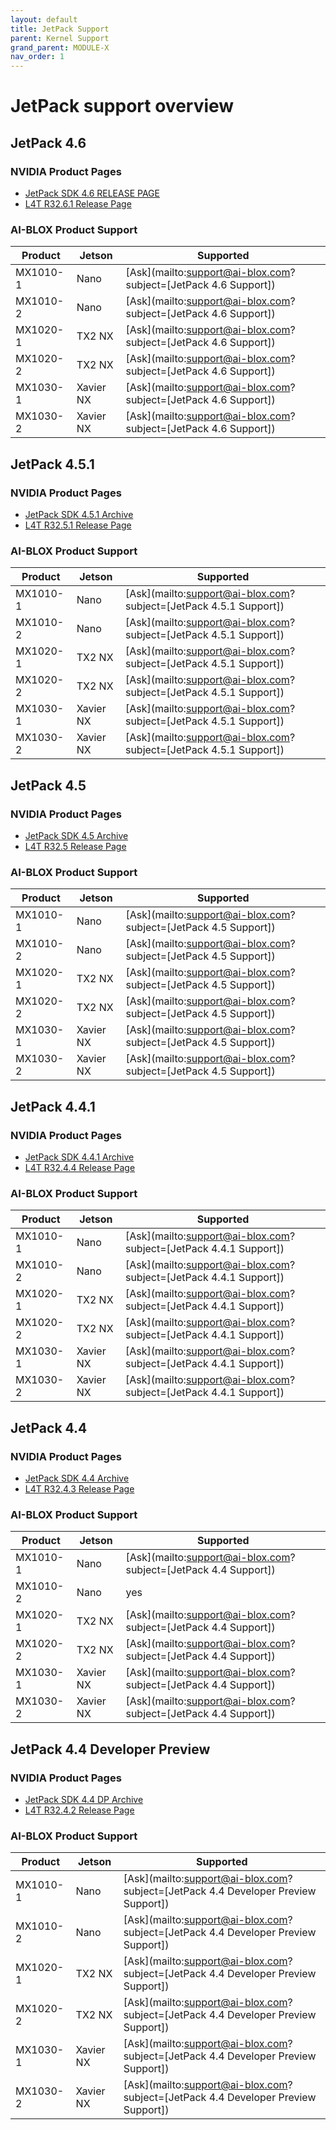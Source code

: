 ```yaml
---
layout: default
title: JetPack Support 
parent: Kernel Support
grand_parent: MODULE-X
nav_order: 1
---
```


# JetPack support overview

## JetPack 4.6

### NVIDIA Product Pages
* [JetPack SDK 4.6 RELEASE PAGE](https://developer.nvidia.com/jetpack-sdk-46)
* [L4T R32.6.1 Release Page](https://developer.nvidia.com/embedded/linux-tegra-r3261)

### AI-BLOX Product Support

| Product  | Jetson     | Supported |
|----------|------------|-----------|
| MX1010-1 | Nano       | [Ask](mailto:support@ai-blox.com?subject=[JetPack 4.6 Support]) |
| MX1010-2 | Nano       | [Ask](mailto:support@ai-blox.com?subject=[JetPack 4.6 Support]) |
| MX1020-1 | TX2 NX     | [Ask](mailto:support@ai-blox.com?subject=[JetPack 4.6 Support]) |
| MX1020-2 | TX2 NX     | [Ask](mailto:support@ai-blox.com?subject=[JetPack 4.6 Support]) |
| MX1030-1 | Xavier NX  | [Ask](mailto:support@ai-blox.com?subject=[JetPack 4.6 Support]) |
| MX1030-2 | Xavier NX  | [Ask](mailto:support@ai-blox.com?subject=[JetPack 4.6 Support]) |

## JetPack 4.5.1

### NVIDIA Product Pages
* [JetPack SDK 4.5.1 Archive](https://developer.nvidia.com/jetpack-sdk-451-archive)
* [L4T R32.5.1 Release Page](https://developer.nvidia.com/embedded/linux-tegra-r3251)

### AI-BLOX Product Support

| Product  | Jetson     | Supported |
|----------|------------|-----------|
| MX1010-1 | Nano       | [Ask](mailto:support@ai-blox.com?subject=[JetPack 4.5.1 Support]) |
| MX1010-2 | Nano       | [Ask](mailto:support@ai-blox.com?subject=[JetPack 4.5.1 Support]) |
| MX1020-1 | TX2 NX     | [Ask](mailto:support@ai-blox.com?subject=[JetPack 4.5.1 Support]) |
| MX1020-2 | TX2 NX     | [Ask](mailto:support@ai-blox.com?subject=[JetPack 4.5.1 Support]) |
| MX1030-1 | Xavier NX  | [Ask](mailto:support@ai-blox.com?subject=[JetPack 4.5.1 Support]) |
| MX1030-2 | Xavier NX  | [Ask](mailto:support@ai-blox.com?subject=[JetPack 4.5.1 Support]) |

## JetPack 4.5

### NVIDIA Product Pages
* [JetPack SDK 4.5 Archive](https://developer.nvidia.com/jetpack-sdk-45-archive)
* [L4T R32.5 Release Page](https://developer.nvidia.com/embedded/linux-tegra-r325)

### AI-BLOX Product Support

| Product  | Jetson     | Supported |
|----------|------------|-----------|
| MX1010-1 | Nano       | [Ask](mailto:support@ai-blox.com?subject=[JetPack 4.5 Support]) |
| MX1010-2 | Nano       | [Ask](mailto:support@ai-blox.com?subject=[JetPack 4.5 Support]) |
| MX1020-1 | TX2 NX     | [Ask](mailto:support@ai-blox.com?subject=[JetPack 4.5 Support]) |
| MX1020-2 | TX2 NX     | [Ask](mailto:support@ai-blox.com?subject=[JetPack 4.5 Support]) |
| MX1030-1 | Xavier NX  | [Ask](mailto:support@ai-blox.com?subject=[JetPack 4.5 Support]) |
| MX1030-2 | Xavier NX  | [Ask](mailto:support@ai-blox.com?subject=[JetPack 4.5 Support]) |

## JetPack 4.4.1

### NVIDIA Product Pages
* [JetPack SDK 4.4.1 Archive](https://developer.nvidia.com/jetpack-sdk-441-archive)
* [L4T R32.4.4 Release Page](https://developer.nvidia.com/embedded/linux-tegra-r3244)

### AI-BLOX Product Support

| Product  | Jetson     | Supported |
|----------|------------|-----------|
| MX1010-1 | Nano       | [Ask](mailto:support@ai-blox.com?subject=[JetPack 4.4.1 Support]) |
| MX1010-2 | Nano       | [Ask](mailto:support@ai-blox.com?subject=[JetPack 4.4.1 Support]) |
| MX1020-1 | TX2 NX     | [Ask](mailto:support@ai-blox.com?subject=[JetPack 4.4.1 Support]) |
| MX1020-2 | TX2 NX     | [Ask](mailto:support@ai-blox.com?subject=[JetPack 4.4.1 Support]) |
| MX1030-1 | Xavier NX  | [Ask](mailto:support@ai-blox.com?subject=[JetPack 4.4.1 Support]) |
| MX1030-2 | Xavier NX  | [Ask](mailto:support@ai-blox.com?subject=[JetPack 4.4.1 Support]) |

## JetPack 4.4

### NVIDIA Product Pages
* [JetPack SDK 4.4 Archive](https://developer.nvidia.com/jetpack-sdk-44-archive)
* [L4T R32.4.3 Release Page](https://developer.nvidia.com/embedded/linux-tegra-r32.4.3)

### AI-BLOX Product Support

| Product  | Jetson     | Supported |
|----------|------------|-----------|
| MX1010-1 | Nano       | [Ask](mailto:support@ai-blox.com?subject=[JetPack 4.4 Support]) |
| MX1010-2 | Nano       | yes |
| MX1020-1 | TX2 NX     | [Ask](mailto:support@ai-blox.com?subject=[JetPack 4.4 Support]) |
| MX1020-2 | TX2 NX     | [Ask](mailto:support@ai-blox.com?subject=[JetPack 4.4 Support]) |
| MX1030-1 | Xavier NX  | [Ask](mailto:support@ai-blox.com?subject=[JetPack 4.4 Support]) |
| MX1030-2 | Xavier NX  | [Ask](mailto:support@ai-blox.com?subject=[JetPack 4.4 Support]) |

## JetPack 4.4 Developer Preview

### NVIDIA Product Pages
* [JetPack SDK 4.4 DP Archive](https://developer.nvidia.com/jetpack-sdk-44-dp-archive)
* [L4T R32.4.2 Release Page](https://developer.nvidia.com/embedded/linux-tegra-r32.4.2)

### AI-BLOX Product Support

| Product  | Jetson     | Supported |
|----------|------------|-----------|
| MX1010-1 | Nano       | [Ask](mailto:support@ai-blox.com?subject=[JetPack 4.4 Developer Preview Support]) |
| MX1010-2 | Nano       | [Ask](mailto:support@ai-blox.com?subject=[JetPack 4.4 Developer Preview Support]) |
| MX1020-1 | TX2 NX     | [Ask](mailto:support@ai-blox.com?subject=[JetPack 4.4 Developer Preview Support]) |
| MX1020-2 | TX2 NX     | [Ask](mailto:support@ai-blox.com?subject=[JetPack 4.4 Developer Preview Support]) |
| MX1030-1 | Xavier NX  | [Ask](mailto:support@ai-blox.com?subject=[JetPack 4.4 Developer Preview Support]) |
| MX1030-2 | Xavier NX  | [Ask](mailto:support@ai-blox.com?subject=[JetPack 4.4 Developer Preview Support]) |
